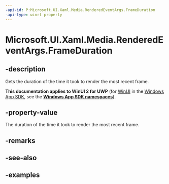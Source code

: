 ```yaml
---
-api-id: P:Microsoft.UI.Xaml.Media.RenderedEventArgs.FrameDuration
-api-type: winrt property
---
```


<!-- Property syntax.
public TimeSpan FrameDuration { get; }
-->

# Microsoft.UI.Xaml.Media.RenderedEventArgs.FrameDuration

## -description
Gets the duration of the time it took to render the most recent frame.

**This documentation applies to WinUI 2 for UWP** (for [WinUI](/windows/apps/winui/winui3/) in the [Windows App SDK](/windows/apps/windows-app-sdk/), see the **[Windows App SDK namespaces](/windows/windows-app-sdk/api/winrt/)**).

## -property-value
The duration of the time it took to render the most recent frame.

## -remarks

## -see-also

## -examples

